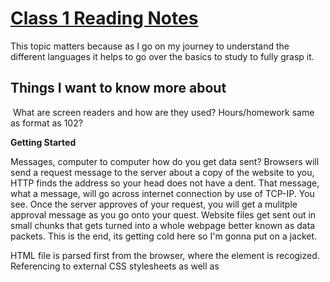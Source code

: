 # [Class 1 Reading Notes](https://github.com/snur206/reading-notes/blob/main/201/class1notes.md)

This topic matters because as I go on my journey to understand the different languages it helps to go over the basics to study to fully grasp it.

## Things I want to know more about

 What are screen readers and how are they used? Hours/homework same as format as 102? 

**Getting Started** 

Messages, computer to computer how do you get data sent? Browsers will send a request message to the server about a copy of the website to you, HTTP finds the address so your head does not have a dent. That message, what a message, will go across internet connection by use of TCP-IP. You see. Once the server approves of your request, you will get a mulitple approval message as you go onto your quest. Website files get sent out in small chunks that gets turned into a whole webpage better known as data packets. This is the end, its getting cold here so I'm gonna put on a jacket.

HTML file is parsed first from the browser, where the <link> element is recogized. Referencing to external CSS stylesheets as well as <script>.
  
Once that is done, a request is sent back to the server that any CSS files that has the <link> elements. Javascript files is found from <script> and from that it parses the CSS and JS.
  
You can find an image(s) to add to your website by finding an image you want from a website (most likely Google Images) and click it to get a larger look at it. You then right click said image, then click save image as to save/store it in your computer. You can also copy the web address of that image from your browser's address bar for later.
  
In JS, to create a string you would put it inbetween single quote marks and to create a number you don't or any quotation marks.
  
A variable in Javascript is something that holds value which is why it is important in Javascript. A variable can be named anything to an extent.
  
**Introduction to HTML**
  
An HTML atribute is something that has extra info ahout the element that will not show in the content. It must have space between it and the name of the element. The attribute name is followed by an equal sign, then the attribute value with opening and closing quote marks.
  
<article> is a block of content that can be on its own/independent as supposed to <section> where it more of a grouping of things. 
  
A "typical" website uses a header, navigation bar, main content, sidebar, and footer elements.
  
Metadata influences Search Engine Optimization because it will make your page more visable and higher on a search engine. 
  
<meta> HTML tag is used for data describing data and in HTML the way to add metadata to a document you use the <meta> element.
  
**Miscellaneous**
  
The first step into designing a website is to question yourself in terms of what you want to accomplish, what are your goals and what do you do to get it done. Worry about that first before the technical side (project ideation).  
  
  
The most important question to answer when designing a website is what exactly do you want to accomplish?  
  
**Semantics**  
  
You use an <h1> over a <span> to display a top level heading because <h1> is a semantic element in HTML and <span> will make it look like a top level heading but it doesn't have no semantic value. 
  
The benefits of using semantic tag in HTML:
  
- Search engines will consider its contents as important keywords to influence the page's search rankings (Search Engine Optimization). 
  
- Screen readers can use it as a signpost to help visually impaired users navigate a page.
  
- Finding blocks of meaningful code is significantly easier than searching through endless divs with or without semantic or namespaced classes.
  
- Suggests to the developer the type of data that will be populated 
  
- Semantic naming mirrors proper custom element/component naming
  
**What is Javascript**
  
The two things that require JS in the browser are a browser API that is built into your web browser and is able to expose data from the "surrounding computer environment, or do useful complex things." and Third party APIs "are not built into the browser by default, and you generally have to grab their code and information from somewhere on the Web."
  
You add JS to an HTML document you use the <script> element.  
  
Semantics - MDN web docs glossary: definitions of web-related terms: MDN. MDN Web Docs Glossary: Definitions of Web-related terms | MDN. (n.d.). Retrieved October 23, 2022, from https://developer.mozilla.org/en-US/docs/Glossary/Semantics  
  
What is javascript? - learn web development: MDN. Learn web development | MDN. (n.d.). Retrieved October 23, 2022, from https://developer.mozilla.org/en-US/docs/Learn/JavaScript/First_steps/What_is_JavaScript
